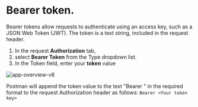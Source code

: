 # Bearer token.

Bearer tokens allow requests to authenticate using an access key, such as a JSON Web Token (JWT). The token is a text string, included in the request header.

1. In the request **Authorization** tab,
2. select **Bearer Token** from the Type dropdown list.
3. In the Token field, enter your **token** value

<img src="https://i.ibb.co/VSXKJN9/app-overview-v8.png" alt="app-overview-v8" border="0">

Postman will append the token value to the text "Bearer " in the required format to the request Authorization header as follows:
`Bearer <Your token key>`
